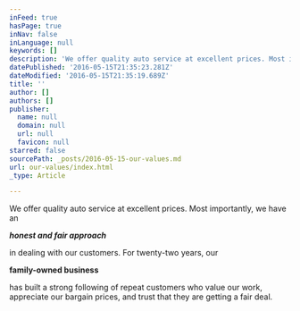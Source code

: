 ```yaml
---
inFeed: true
hasPage: true
inNav: false
inLanguage: null
keywords: []
description: 'We offer quality auto service at excellent prices. Most importantly, we have an'
datePublished: '2016-05-15T21:35:23.281Z'
dateModified: '2016-05-15T21:35:19.689Z'
title: ''
author: []
authors: []
publisher:
  name: null
  domain: null
  url: null
  favicon: null
starred: false
sourcePath: _posts/2016-05-15-our-values.md
url: our-values/index.html
_type: Article

---
```

We offer quality auto service at excellent prices. Most importantly, we have an

_**honest and fair approach**_

in dealing with our customers. For twenty-two years, our

**family-owned business**

has built a strong following of repeat customers who value our work, appreciate our bargain prices, and trust that they are getting a fair deal.